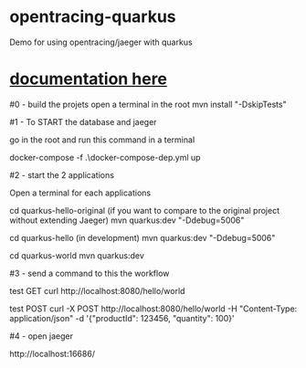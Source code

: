 # opentracing-quarkus
Demo for using opentracing/jaeger with quarkus

# [documentation here](https://guhilling.github.io/opentracing-quarkus/)

#0 - build the projets
open a terminal in the root
mvn install "-DskipTests"

#1 - To START the database and jaeger

go in the root and run this command in a terminal

docker-compose -f .\docker-compose-dep.yml up

#2 - start the 2 applications

Open a terminal for each applications



cd quarkus-hello-original  (if you want to compare to the original project without extending Jaeger)
mvn quarkus:dev "-Ddebug=5006"

cd quarkus-hello (in development)
mvn quarkus:dev "-Ddebug=5006"

cd quarkus-world
mvn quarkus:dev 

#3 - send a command to this the workflow

test GET
curl http://localhost:8080/hello/world

test POST
curl -X POST http://localhost:8080/hello/world -H "Content-Type: application/json" -d '{"productId": 123456, "quantity": 100}'


#4 - open jaeger

http://localhost:16686/



